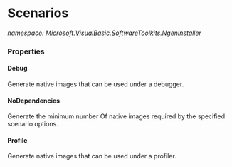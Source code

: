 ﻿# Scenarios
_namespace: <a href="#" onClick="load('/docs/Microsoft.VisualBasic.SoftwareToolkits.NgenInstaller/index.md')">Microsoft.VisualBasic.SoftwareToolkits.NgenInstaller</a>_






### Properties

#### Debug
Generate native images that can be used under a debugger.
#### NoDependencies
Generate the minimum number Of native images required by the specified scenario options.
#### Profile
Generate native images that can be used under a profiler.
